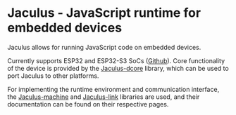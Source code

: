 # Jaculus - JavaScript runtime for embedded devices

Jaculus allows for running JavaScript code on embedded devices.

Currently supports ESP32 and ESP32-S3 SoCs ([Github](https://github.com/cubicap/Jaculus-esp32)). Core functionality of the device is provided by the [Jaculus-dcore](https://github.com/cubicap/Jaculus-dcore) library, which can be used to port Jaculus to other platforms.

For implementing the runtime environment and communication interface, the [Jaculus-machine](https://machine.jaculus.org) and [Jaculus-link](https://link.jaculus.org) libraries are used, and their documentation can be found on their respective pages.
